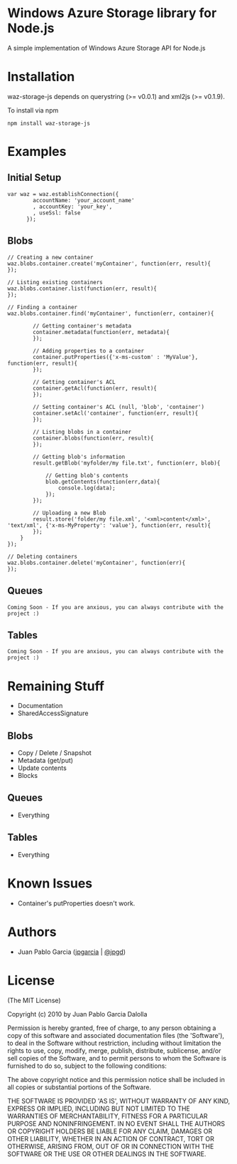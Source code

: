 # Windows Azure Storage library for Node.js
A simple implementation of Windows Azure Storage API for Node.js

# Installation
waz-storage-js depends on querystring (>= v0.0.1) and xml2js (>= v0.1.9).

To install via npm

	npm install waz-storage-js

# Examples

## Initial Setup

	var waz = waz.establishConnection({ 
			accountName: 'your_account_name'
			, accountKey: 'your_key', 
			, useSsl: false 
		  });

## Blobs

	// Creating a new container
	waz.blobs.container.create('myContainer', function(err, result){
	});
	
	// Listing existing containers
	waz.blobs.container.list(function(err, result){
	});

	// Finding a container
	waz.blobs.container.find('myContainer', function(err, container){

			// Getting container's metadata
			container.metadata(function(err, metadata){
			});

			// Adding properties to a container
			container.putProperties({'x-ms-custom' : 'MyValue'}, function(err, result){
			});
			
			// Getting container's ACL
			container.getAcl(function(err, result){
			});
			
			// Setting container's ACL (null, 'blob', 'container')
			container.setAcl('container', function(err, result){
			});
			
			// Listing blobs in a container
			container.blobs(function(err, result){
			});
			
			// Getting blob's information
			result.getBlob('myfolder/my file.txt', function(err, blob){
				
				// Getting blob's contents
				blob.getContents(function(err,data){
					console.log(data);
				});				
			});
						
			// Uploading a new Blob
			result.store('folder/my file.xml', '<xml>content</xml>', 'text/xml', {'x-ms-MyProperty': 'value'}, function(err, result){
			});			
		}
	});
	
	// Deleting containers
	waz.blobs.container.delete('myContainer', function(err){
	});

## Queues
	Coming Soon - If you are anxious, you can always contribute with the project :)

## Tables
	Coming Soon - If you are anxious, you can always contribute with the project :)


# Remaining Stuff
* Documentation
* SharedAccessSignature

## Blobs
* Copy / Delete / Snapshot
* Metadata (get/put)
* Update contents
* Blocks

## Queues
* Everything

## Tables
* Everything

# Known Issues

* Container's putProperties doesn't work.

# Authors

* Juan Pablo Garcia ([jpgarcia](http://github.com/jpgarcia) | [@jpgd](http://www.twitter.com/jpgd))

# License 

(The MIT License)

Copyright (c) 2010 by Juan Pablo Garcia Dalolla

Permission is hereby granted, free of charge, to any person obtaining
a copy of this software and associated documentation files (the
'Software'), to deal in the Software without restriction, including
without limitation the rights to use, copy, modify, merge, publish,
distribute, sublicense, and/or sell copies of the Software, and to
permit persons to whom the Software is furnished to do so, subject to
the following conditions:

The above copyright notice and this permission notice shall be
included in all copies or substantial portions of the Software.

THE SOFTWARE IS PROVIDED 'AS IS', WITHOUT WARRANTY OF ANY KIND,
EXPRESS OR IMPLIED, INCLUDING BUT NOT LIMITED TO THE WARRANTIES OF
MERCHANTABILITY, FITNESS FOR A PARTICULAR PURPOSE AND NONINFRINGEMENT.
IN NO EVENT SHALL THE AUTHORS OR COPYRIGHT HOLDERS BE LIABLE FOR ANY
CLAIM, DAMAGES OR OTHER LIABILITY, WHETHER IN AN ACTION OF CONTRACT,
TORT OR OTHERWISE, ARISING FROM, OUT OF OR IN CONNECTION WITH THE
SOFTWARE OR THE USE OR OTHER DEALINGS IN THE SOFTWARE.
